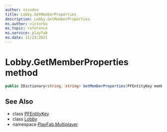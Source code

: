 ```yaml
---
author: vicodex
title: Lobby.GetMemberProperties
description: Lobby.GetMemberProperties
ms.author: victorku
ms.topic: reference
ms.service: playfab
ms.date: 11/23/2021
---
```


# Lobby.GetMemberProperties method

```csharp
public IDictionary<string, string> GetMemberProperties(PFEntityKey member)
```

## See Also

* class [PFEntityKey](../PFEntityKey.md)
* class [Lobby](../Lobby.md)
* namespace [PlayFab.Multiplayer](../../PlayFabMultiplayerSDK.md)

